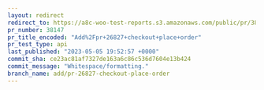 ```yaml
---
layout: redirect
redirect_to: https://a8c-woo-test-reports.s3.amazonaws.com/public/pr/38147/api/index.html
pr_number: 38147
pr_title_encoded: "Add%2Fpr+26827+checkout+place+order"
pr_test_type: api
last_published: "2023-05-05 19:52:57 +0000"
commit_sha: ce23ac81af7327de163a6c86c536d7604e13b424
commit_message: "Whitespace/formatting."
branch_name: add/pr-26827-checkout-place-order
---
```

